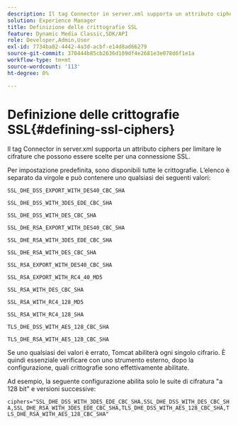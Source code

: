 ```yaml
---
description: Il tag Connector in server.xml supporta un attributo ciphers per limitare le cifrature che possono essere scelte per una connessione SSL.
solution: Experience Manager
title: Definizione delle crittografie SSL
feature: Dynamic Media Classic,SDK/API
role: Developer,Admin,User
exl-id: 7734ba02-4442-4a3d-acbf-e14d8ad66279
source-git-commit: 370444b85cb2636d109df4e2681e3e078d6f1e1a
workflow-type: tm+mt
source-wordcount: '113'
ht-degree: 0%

---
```


# Definizione delle crittografie SSL{#defining-ssl-ciphers}

Il tag Connector in server.xml supporta un attributo ciphers per limitare le cifrature che possono essere scelte per una connessione SSL.

Per impostazione predefinita, sono disponibili tutte le crittografie. L’elenco è separato da virgole e può contenere uno qualsiasi dei seguenti valori:

`SSL_DHE_DSS_EXPORT_WITH_DES40_CBC_SHA`

`SSL_DHE_DSS_WITH_3DES_EDE_CBC_SHA`

`SSL_DHE_DSS_WITH_DES_CBC_SHA`

`SSL_DHE_RSA_EXPORT_WITH_DES40_CBC_SHA`

`SSL_DHE_RSA_WITH_3DES_EDE_CBC_SHA`

`SSL_DHE_RSA_WITH_DES_CBC_SHA`

`SSL_RSA_EXPORT_WITH_DES40_CBC_SHA`

`SSL_RSA_EXPORT_WITH_RC4_40_MD5`

<!-- WEAK CQDOC-19433 `SSL_RSA_WITH_3DES_EDE_CBC_SHA` -->

`SSL_RSA_WITH_DES_CBC_SHA`

`SSL_RSA_WITH_RC4_128_MD5`

`SSL_RSA_WITH_RC4_128_SHA`

`TLS_DHE_DSS_WITH_AES_128_CBC_SHA`

`TLS_DHE_RSA_WITH_AES_128_CBC_SHA`

<!-- WEAK CQDOC-19433 `TLS_RSA_WITH_AES_128_CBC_SHA` -->

Se uno qualsiasi dei valori è errato, Tomcat abiliterà ogni singolo cifrario. È quindi essenziale verificare con uno strumento esterno, dopo la configurazione, quali crittografie sono effettivamente abilitate.

Ad esempio, la seguente configurazione abilita solo le suite di cifratura &quot;a 128 bit&quot; e versioni successive:

`ciphers="SSL_DHE_DSS_WITH_3DES_EDE_CBC_SHA,SSL_DHE_DSS_WITH_DES_CBC_SHA,SSL_DHE_RSA_WITH_3DES_EDE_CBC_SHA,TLS_DHE_DSS_WITH_AES_128_CBC_SHA,TLS_DHE_RSA_WITH_AES_128_CBC_SHA"`
